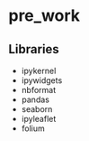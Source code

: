# pre_work
## Libraries
- ipykernel
- ipywidgets
- nbformat
- pandas
- seaborn
- ipyleaflet
- folium
